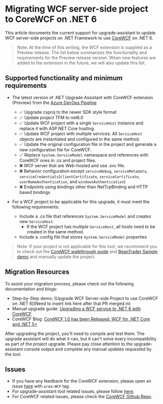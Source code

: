 # Migrating WCF server-side project to CoreWCF on .NET 6

This article documents the current support for upgrade-assistant to update WCF server-side projects on .NET Framework to use [CoreWCF](https://github.com/corewcf/corewcf) on .NET 6. 

> Note: At the time of this writing, the WCF extension is supplied as a Preview release. The list below summarizes the functionality and requirements for the Preview release version. When new features are added to the extension in the future, we will also update this list.
## Supported functionality and minimum requirements

- The latest version of .NET Upgrade Assistant with CoreWCF extension (Preview) from the [Azure DevOps Pipeline](https://dev.azure.com/dnceng/public/_artifacts/feed/dotnet-tools)
  - ✅ Upgrade csproj to the newer SDK style format
  - ✅ Update project TFM to net6.0
  - ✅ Update WCF project with a single `ServiceHost` instance and replace it with ASP.NET Core hosting.
  - ✅ Update WCF project with multiple services. All `ServiceHost` objects are instantiated and configured in the same method.
  - ✅ Update the original configuration file in the project and generate a new configuration file for CoreWCF.
  - ✅ Replace `System.ServiceModel` namespace and references with CoreWCF ones in .cs and project files.
  - ❌ WCF server that are Web-hosted and use .svc file.
  - ❌ Behavior configuration except `serviceDebug`, `serviceMetadata`, `serviceCredentials`(`clientCertificate`, `serviceCertificate`, `userNameAuthentication`, and `windowsAuthentication`)
  - ❌ Endpoints using bindings other than NetTcpBinding and HTTP based bindings


- For a WCF project to be applicable for this upgrade, it must meet the following requirements:
  - Include a .cs file that references `System.ServiceModel` and creates new `ServiceHost`
    - If the WCF project has multiple `ServiceHost`, all hosts need to be created in the same method.
  - Include a .config file that stores `System.ServiceModel` properties

> Note: If your project is not applicable for this tool, we recommend you to check out the [CoreWCF walkthrough guide](https://github.com/CoreWCF/CoreWCF/blob/main/Documentation/Walkthrough.md) and
[BeanTrader Sample demo](https://devblogs.microsoft.com/dotnet/upgrading-a-wcf-service-to-dotnet-6/) and manually update the project.
## Migration Resources

To assist your migration process, please check out the following documentation and blogs:

- Step-by-Step demo: [Upgrade WCF Server-side Project to use CoreWCF on .NET 6](Need to insert link here after that PR merged in)
- Manual upgrade guide: [Upgrading a WCF service to .NET 6 with CoreWCF](https://docs.microsoft.com/en-us/windows/apps/windows-app-sdk/migrate-to-windows-app-sdk/migrate-to-windows-app-sdk-ovw)
- CoreWCF Blog: [CoreWCF 1.0 has been Released, WCF for .NET Core and .NET 5+](https://devblogs.microsoft.com/dotnet/corewcf-v1-released/)

After upgrading the project, you'll need to compile and test them. The upgrade assistant will do what it can, but it can't solve every incompatibility as part of the project upgrade. Please pay close attention to the upgrade-assistant console output and complete any manual updates requested by the tool.

## Issues

- If you have any feedback for the CoreWCF extension, please open an issue [here](https://github.com/dotnet/upgrade-assistant/issues) with `area:WCF` tag.
- For upgrade-assistant tool related issues, please follow [here](https://github.com/dotnet/upgrade-assistant#engage-contribute-and-give-feedback).
- For CoreWCF related issues, please check the [CoreWCF Github Repo](https://github.com/CoreWCF/CoreWCF).